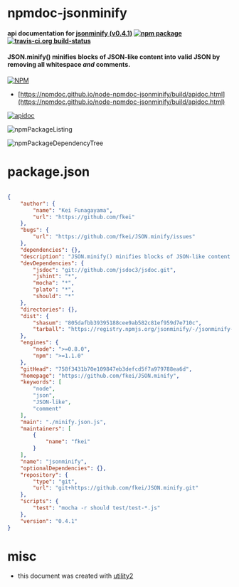 # npmdoc-jsonminify

#### api documentation for  [jsonminify (v0.4.1)](https://github.com/fkei/JSON.minify)  [![npm package](https://img.shields.io/npm/v/npmdoc-jsonminify.svg?style=flat-square)](https://www.npmjs.org/package/npmdoc-jsonminify) [![travis-ci.org build-status](https://api.travis-ci.org/npmdoc/node-npmdoc-jsonminify.svg)](https://travis-ci.org/npmdoc/node-npmdoc-jsonminify)

#### JSON.minify() minifies blocks of JSON-like content into valid JSON by removing all whitespace *and* comments.

[![NPM](https://nodei.co/npm/jsonminify.png?downloads=true&downloadRank=true&stars=true)](https://www.npmjs.com/package/jsonminify)

- [https://npmdoc.github.io/node-npmdoc-jsonminify/build/apidoc.html](https://npmdoc.github.io/node-npmdoc-jsonminify/build/apidoc.html)

[![apidoc](https://npmdoc.github.io/node-npmdoc-jsonminify/build/screenCapture.buildCi.browser.%252Ftmp%252Fbuild%252Fapidoc.html.png)](https://npmdoc.github.io/node-npmdoc-jsonminify/build/apidoc.html)

![npmPackageListing](https://npmdoc.github.io/node-npmdoc-jsonminify/build/screenCapture.npmPackageListing.svg)

![npmPackageDependencyTree](https://npmdoc.github.io/node-npmdoc-jsonminify/build/screenCapture.npmPackageDependencyTree.svg)



# package.json

```json

{
    "author": {
        "name": "Kei Funagayama",
        "url": "https://github.com/fkei"
    },
    "bugs": {
        "url": "https://github.com/fkei/JSON.minify/issues"
    },
    "dependencies": {},
    "description": "JSON.minify() minifies blocks of JSON-like content into valid JSON by removing all whitespace *and* comments.",
    "devDependencies": {
        "jsdoc": "git://github.com/jsdoc3/jsdoc.git",
        "jshint": "*",
        "mocha": "*",
        "plato": "*",
        "should": "*"
    },
    "directories": {},
    "dist": {
        "shasum": "805dafbb39395188cee9ab582c81ef959d7e710c",
        "tarball": "https://registry.npmjs.org/jsonminify/-/jsonminify-0.4.1.tgz"
    },
    "engines": {
        "node": ">=0.8.0",
        "npm": ">=1.1.0"
    },
    "gitHead": "758f3431b70e109847eb3defcd5f7a979788ea6d",
    "homepage": "https://github.com/fkei/JSON.minify",
    "keywords": [
        "node",
        "json",
        "JSON-like",
        "comment"
    ],
    "main": "./minify.json.js",
    "maintainers": [
        {
            "name": "fkei"
        }
    ],
    "name": "jsonminify",
    "optionalDependencies": {},
    "repository": {
        "type": "git",
        "url": "git+https://github.com/fkei/JSON.minify.git"
    },
    "scripts": {
        "test": "mocha -r should test/test-*.js"
    },
    "version": "0.4.1"
}
```



# misc
- this document was created with [utility2](https://github.com/kaizhu256/node-utility2)
